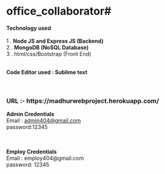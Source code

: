 # office_collaborator#
<b>Technology used </b></br>
</br>
1 . <b> Node JS and Express JS (Backend) </b> </br>
2 . <b> MongoDB (NoSQL Database)  </b></br>
3 . html/css/Bootstrap (Front End)</br>




</br>
<b> Code Editor used : Sublime text </b></br>
</br></br>

<h3>
  URL :- https://madhurwebproject.herokuapp.com/
</h3>

<b>Admin Credentials </b>
</br>
Email : admin404@gmail.com</br>
password:12345


</br>
</br>
<b>Employ Credentials </b>
</br>
Email : employ404@gmail.com</br>
password: 12345




</br>
</br>
